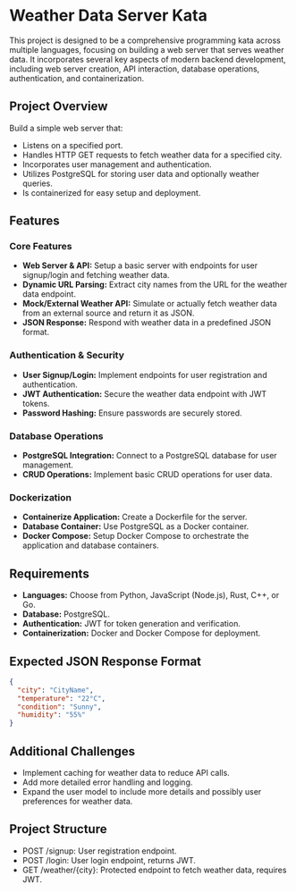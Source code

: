 
# Weather Data Server Kata

This project is designed to be a comprehensive programming kata across multiple languages, focusing on building a web server that serves weather data. It incorporates several key aspects of modern backend development, including web server creation, API interaction, database operations, authentication, and containerization.

## Project Overview

Build a simple web server that:
- Listens on a specified port.
- Handles HTTP GET requests to fetch weather data for a specified city.
- Incorporates user management and authentication.
- Utilizes PostgreSQL for storing user data and optionally weather queries.
- Is containerized for easy setup and deployment.

## Features

### Core Features
- **Web Server & API:** Setup a basic server with endpoints for user signup/login and fetching weather data.
- **Dynamic URL Parsing:** Extract city names from the URL for the weather data endpoint.
- **Mock/External Weather API:** Simulate or actually fetch weather data from an external source and return it as JSON.
- **JSON Response:** Respond with weather data in a predefined JSON format.

### Authentication & Security
- **User Signup/Login:** Implement endpoints for user registration and authentication.
- **JWT Authentication:** Secure the weather data endpoint with JWT tokens.
- **Password Hashing:** Ensure passwords are securely stored.

### Database Operations
- **PostgreSQL Integration:** Connect to a PostgreSQL database for user management.
- **CRUD Operations:** Implement basic CRUD operations for user data.

### Dockerization
- **Containerize Application:** Create a Dockerfile for the server.
- **Database Container:** Use PostgreSQL as a Docker container.
- **Docker Compose:** Setup Docker Compose to orchestrate the application and database containers.

## Requirements

- **Languages:** Choose from Python, JavaScript (Node.js), Rust, C++, or Go.
- **Database:** PostgreSQL.
- **Authentication:** JWT for token generation and verification.
- **Containerization:** Docker and Docker Compose for deployment.

## Expected JSON Response Format

```json
{
  "city": "CityName",
  "temperature": "22°C",
  "condition": "Sunny",
  "humidity": "55%"
}
```

## Additional Challenges

- Implement caching for weather data to reduce API calls.
- Add more detailed error handling and logging.
- Expand the user model to include more details and possibly user preferences for weather data.

## Project Structure

- POST /signup: User registration endpoint.
- POST /login: User login endpoint, returns JWT.
- GET /weather/{city}: Protected endpoint to fetch weather data, requires JWT.
